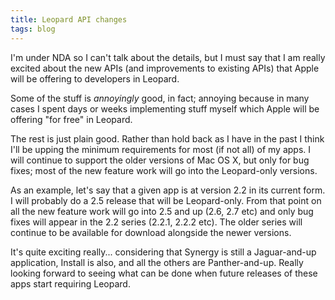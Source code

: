 ```yaml
---
title: Leopard API changes
tags: blog
---
```


I'm under NDA so I can't talk about the details, but I must say that I am really excited about the new APIs (and improvements to existing APIs) that Apple will be offering to developers in Leopard.

Some of the stuff is *annoyingly* good, in fact; annoying because in many cases I spent days or weeks implementing stuff myself which Apple will be offering "for free" in Leopard.

The rest is just plain good. Rather than hold back as I have in the past I think I'll be upping the minimum requirements for most (if not all) of my apps. I will continue to support the older versions of Mac OS X, but only for bug fixes; most of the new feature work will go into the Leopard-only versions.

As an example, let's say that a given app is at version 2.2 in its current form. I will probably do a 2.5 release that will be Leopard-only. From that point on all the new feature work will go into 2.5 and up (2.6, 2.7 etc) and only bug fixes will appear in the 2.2 series (2.2.1, 2.2.2 etc). The older series will continue to be available for download alongside the newer versions.

It's quite exciting really... considering that Synergy is still a Jaguar-and-up application, Install is also, and all the others are Panther-and-up. Really looking forward to seeing what can be done when future releases of these apps start requiring Leopard.
